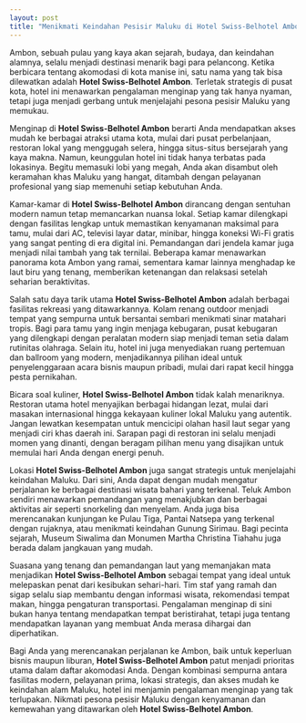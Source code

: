 ```yaml
---
layout: post
title: "Menikmati Keindahan Pesisir Maluku di Hotel Swiss-Belhotel Ambon"
---
```


Ambon, sebuah pulau yang kaya akan sejarah, budaya, dan keindahan alamnya, selalu menjadi destinasi menarik bagi para pelancong. Ketika berbicara tentang akomodasi di kota manise ini, satu nama yang tak bisa dilewatkan adalah **Hotel Swiss-Belhotel Ambon**. Terletak strategis di pusat kota, hotel ini menawarkan pengalaman menginap yang tak hanya nyaman, tetapi juga menjadi gerbang untuk menjelajahi pesona pesisir Maluku yang memukau.

Menginap di **Hotel Swiss-Belhotel Ambon** berarti Anda mendapatkan akses mudah ke berbagai atraksi utama kota, mulai dari pusat perbelanjaan, restoran lokal yang menggugah selera, hingga situs-situs bersejarah yang kaya makna. Namun, keunggulan hotel ini tidak hanya terbatas pada lokasinya. Begitu memasuki lobi yang megah, Anda akan disambut oleh keramahan khas Maluku yang hangat, ditambah dengan pelayanan profesional yang siap memenuhi setiap kebutuhan Anda.

Kamar-kamar di **Hotel Swiss-Belhotel Ambon** dirancang dengan sentuhan modern namun tetap memancarkan nuansa lokal. Setiap kamar dilengkapi dengan fasilitas lengkap untuk memastikan kenyamanan maksimal para tamu, mulai dari AC, televisi layar datar, minibar, hingga koneksi Wi-Fi gratis yang sangat penting di era digital ini. Pemandangan dari jendela kamar juga menjadi nilai tambah yang tak ternilai. Beberapa kamar menawarkan panorama kota Ambon yang ramai, sementara kamar lainnya menghadap ke laut biru yang tenang, memberikan ketenangan dan relaksasi setelah seharian beraktivitas.

Salah satu daya tarik utama **Hotel Swiss-Belhotel Ambon** adalah berbagai fasilitas rekreasi yang ditawarkannya. Kolam renang outdoor menjadi tempat yang sempurna untuk bersantai sembari menikmati sinar matahari tropis. Bagi para tamu yang ingin menjaga kebugaran, pusat kebugaran yang dilengkapi dengan peralatan modern siap menjadi teman setia dalam rutinitas olahraga. Selain itu, hotel ini juga menyediakan ruang pertemuan dan ballroom yang modern, menjadikannya pilihan ideal untuk penyelenggaraan acara bisnis maupun pribadi, mulai dari rapat kecil hingga pesta pernikahan.

Bicara soal kuliner, **Hotel Swiss-Belhotel Ambon** tidak kalah menariknya. Restoran utama hotel menyajikan berbagai hidangan lezat, mulai dari masakan internasional hingga kekayaan kuliner lokal Maluku yang autentik. Jangan lewatkan kesempatan untuk mencicipi olahan hasil laut segar yang menjadi ciri khas daerah ini. Sarapan pagi di restoran ini selalu menjadi momen yang dinanti, dengan beragam pilihan menu yang disajikan untuk memulai hari Anda dengan energi penuh.

Lokasi **Hotel Swiss-Belhotel Ambon** juga sangat strategis untuk menjelajahi keindahan Maluku. Dari sini, Anda dapat dengan mudah mengatur perjalanan ke berbagai destinasi wisata bahari yang terkenal. Teluk Ambon sendiri menawarkan pemandangan yang menakjubkan dan berbagai aktivitas air seperti snorkeling dan menyelam. Anda juga bisa merencanakan kunjungan ke Pulau Tiga, Pantai Natsepa yang terkenal dengan rujaknya, atau menikmati keindahan Gunung Sirimau. Bagi pecinta sejarah, Museum Siwalima dan Monumen Martha Christina Tiahahu juga berada dalam jangkauan yang mudah.

Suasana yang tenang dan pemandangan laut yang memanjakan mata menjadikan **Hotel Swiss-Belhotel Ambon** sebagai tempat yang ideal untuk melepaskan penat dari kesibukan sehari-hari. Tim staf yang ramah dan sigap selalu siap membantu dengan informasi wisata, rekomendasi tempat makan, hingga pengaturan transportasi. Pengalaman menginap di sini bukan hanya tentang mendapatkan tempat beristirahat, tetapi juga tentang mendapatkan layanan yang membuat Anda merasa dihargai dan diperhatikan.

Bagi Anda yang merencanakan perjalanan ke Ambon, baik untuk keperluan bisnis maupun liburan, **Hotel Swiss-Belhotel Ambon** patut menjadi prioritas utama dalam daftar akomodasi Anda. Dengan kombinasi sempurna antara fasilitas modern, pelayanan prima, lokasi strategis, dan akses mudah ke keindahan alam Maluku, hotel ini menjamin pengalaman menginap yang tak terlupakan. Nikmati pesona pesisir Maluku dengan kenyamanan dan kemewahan yang ditawarkan oleh **Hotel Swiss-Belhotel Ambon**.
